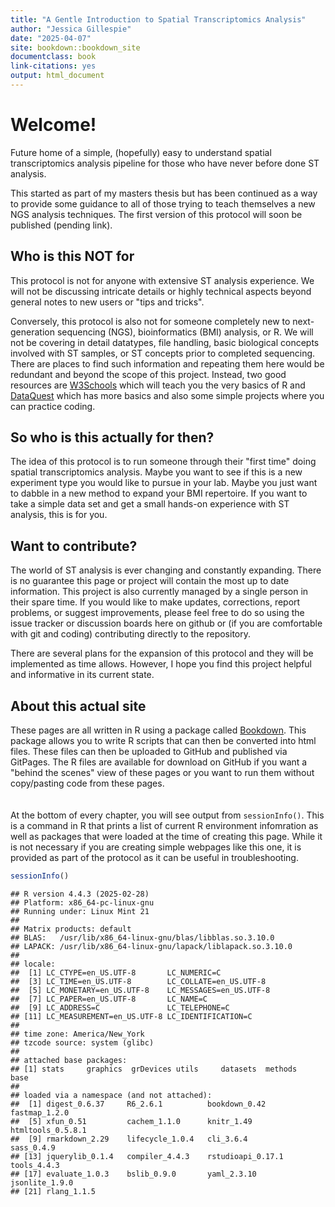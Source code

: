 ```yaml
---
title: "A Gentle Introduction to Spatial Transcriptomics Analysis"
author: "Jessica Gillespie"
date: "2025-04-07"
site: bookdown::bookdown_site
documentclass: book
link-citations: yes
output: html_document
---
```




# Welcome!
Future home of a simple, (hopefully) easy to understand spatial transcriptomics analysis pipeline for those who have never before done ST analysis.

This started as part of my masters thesis but has been continued as a way to provide some guidance to all of those trying to teach themselves a new NGS analysis techniques. The first version of this protocol will soon be published (pending link).

## Who is this NOT for
This protocol is not for anyone with extensive ST analysis experience. We will not be discussing intricate details or highly technical aspects beyond general notes to new users or "tips and tricks".

Conversely, this protocol is also not for someone completely new to next-generation sequencing (NGS), bioinformatics (BMI) analysis, or R. We will not be covering in detail datatypes, file handling, basic biological concepts involved with ST samples, or ST concepts prior to completed sequencing. There are places to find such information and repeating them here would be redundant and beyond the scope of this project. Instead, two good resources are [W3Schools](https://www.w3schools.com/r/default.asp) which will teach you the very basics of R and [DataQuest](https://www.dataquest.io/blog/learn-r-for-data-science/) which has more basics and also some simple projects where you can practice coding.

## So who is this actually for then?
The idea of this protocol is to run someone through their "first time" doing spatial transcriptomics analysis. Maybe you want to see if this is a new experiment type you would like to pursue in your lab. Maybe you just want to dabble in a new method to expand your BMI repertoire. If you want to take a simple data set and get a small hands-on experience with ST analysis, this is for you.

## Want to contribute?
The world of ST analysis is ever changing and constantly expanding. There is no guarantee this page or project will contain the most up to date information. This project is also currently managed by a single person in their spare time. If you would like to make updates, corrections, report problems, or suggest improvements, please feel free to do so using the issue tracker or discussion boards here on github or (if you are comfortable with git and coding) contributing directly to the repository.

There are several plans for the expansion of this protocol and they will be implemented as time allows. However, I hope you find this project helpful and informative in its current state.

## About this actual site
These pages are all written in R using a package called [Bookdown](https://bookdown.org/). This package allows you to write R scripts that can then be converted into html files. These files can then be uploaded to GitHub and published via GitPages. The R files are available for download on GitHub if you want a "behind the scenes" view of these pages or you want to run them without copy/pasting code from these pages.
<br>
<br>
<br>
At the bottom of every chapter, you will see output from `sessionInfo()`. This is a command in R that prints a list of current R environment infomration as well as packages that were loaded at the time of creating this page. While it is not necessary if you are creating simple webpages like this one, it is provided as part of the protocol as it can be useful in troubleshooting.


``` r
sessionInfo()
```

```
## R version 4.4.3 (2025-02-28)
## Platform: x86_64-pc-linux-gnu
## Running under: Linux Mint 21
## 
## Matrix products: default
## BLAS:   /usr/lib/x86_64-linux-gnu/blas/libblas.so.3.10.0 
## LAPACK: /usr/lib/x86_64-linux-gnu/lapack/liblapack.so.3.10.0
## 
## locale:
##  [1] LC_CTYPE=en_US.UTF-8       LC_NUMERIC=C              
##  [3] LC_TIME=en_US.UTF-8        LC_COLLATE=en_US.UTF-8    
##  [5] LC_MONETARY=en_US.UTF-8    LC_MESSAGES=en_US.UTF-8   
##  [7] LC_PAPER=en_US.UTF-8       LC_NAME=C                 
##  [9] LC_ADDRESS=C               LC_TELEPHONE=C            
## [11] LC_MEASUREMENT=en_US.UTF-8 LC_IDENTIFICATION=C       
## 
## time zone: America/New_York
## tzcode source: system (glibc)
## 
## attached base packages:
## [1] stats     graphics  grDevices utils     datasets  methods   base     
## 
## loaded via a namespace (and not attached):
##  [1] digest_0.6.37     R6_2.6.1          bookdown_0.42     fastmap_1.2.0    
##  [5] xfun_0.51         cachem_1.1.0      knitr_1.49        htmltools_0.5.8.1
##  [9] rmarkdown_2.29    lifecycle_1.0.4   cli_3.6.4         sass_0.4.9       
## [13] jquerylib_0.1.4   compiler_4.4.3    rstudioapi_0.17.1 tools_4.4.3      
## [17] evaluate_1.0.3    bslib_0.9.0       yaml_2.3.10       jsonlite_1.9.0   
## [21] rlang_1.1.5
```
